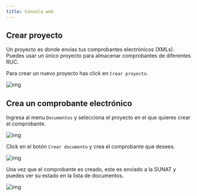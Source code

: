 ```yaml
---
title: Consola web
---
```


## Crear proyecto

Un proyecto es donde envias tus comprobantes electrónicos (XMLs). Puedes usar un único proyecto para almacenar comprobantes de diferentes RUC.

Para crear un nuevo proyecto has click en `Crear proyecto`.

![img](/img/ublhub/new-project.png "New project")

## Crea un comprobante electrónico

Ingresa al menu `Documentos` y selecciona el proyecto en el que quieres crear el comprobante.

![img](/img/ublhub/documents-select-project.png "Select project")

Click en el botón `Crear documento` y crea el comprobante que desees.

![img](/img/ublhub/create-invoice.png "Create invoice")

Una vez que el comprobante es creado, este es enviado a la SUNAT y puedes ver su estado en la lista de documentos.

![img](/img/ublhub/documents.png "Documents")
